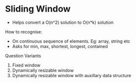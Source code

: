 # Sliding Window

* Helps convert a O(n^2) solution to O(n*k) solution

How to recognise:
* On continuous sequence of elements. Eg: array, string etc
* Asks for min, max, shortest, longest, contained

Question Variants
1. Fixed window
2. Dynamically resizable window
2. Dynamically resizable window with auxillary data structure